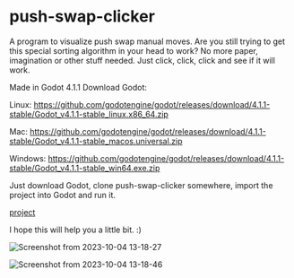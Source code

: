 # push-swap-clicker
A program to visualize push swap manual moves. Are you still trying to get this special sorting algorithm in your head to work? No more paper, imagination or other stuff needed. Just click, click, click and see if it will work.



Made in Godot 4.1.1 
Download Godot:

Linux:
https://github.com/godotengine/godot/releases/download/4.1.1-stable/Godot_v4.1.1-stable_linux.x86_64.zip

Mac:
https://github.com/godotengine/godot/releases/download/4.1.1-stable/Godot_v4.1.1-stable_macos.universal.zip

Windows:
https://github.com/godotengine/godot/releases/download/4.1.1-stable/Godot_v4.1.1-stable_win64.exe.zip

Just download Godot, clone push-swap-clicker somewhere, import the project into Godot and run it.


[project](https://github.com/stevebalk/push-swap-clicker)



I hope this will help you a little bit. :)

![Screenshot from 2023-10-04 13-18-27](https://github.com/stevebalk/push-swap-clicker/assets/118443457/7eb3b0f1-1a60-40d9-9b9c-a41f8e23349d)

![Screenshot from 2023-10-04 13-18-46](https://github.com/stevebalk/push-swap-clicker/assets/118443457/56b90c49-cc59-4539-841c-698919cca071)
